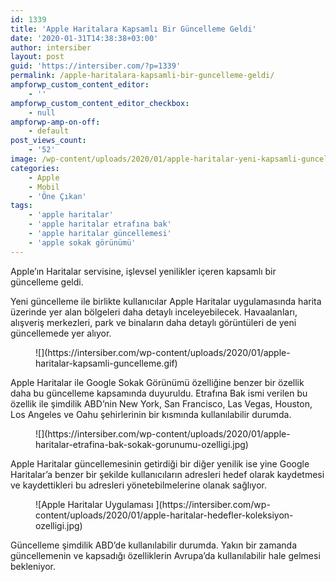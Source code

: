 ```yaml
---
id: 1339
title: 'Apple Haritalara Kapsamlı Bir Güncelleme Geldi'
date: '2020-01-31T14:38:38+03:00'
author: intersiber
layout: post
guid: 'https://intersiber.com/?p=1339'
permalink: /apple-haritalara-kapsamli-bir-guncelleme-geldi/
ampforwp_custom_content_editor:
    - ''
ampforwp_custom_content_editor_checkbox:
    - null
ampforwp-amp-on-off:
    - default
post_views_count:
    - '52'
image: /wp-content/uploads/2020/01/apple-haritalar-yeni-kapsamli-guncelleme.png
categories:
    - Apple
    - Mobil
    - 'Öne Çıkan'
tags:
    - 'apple haritalar'
    - 'apple haritalar etrafına bak'
    - 'apple haritalar güncellemesi'
    - 'apple sokak görünümü'
---
```


Apple’ın Haritalar servisine, işlevsel yenilikler içeren kapsamlı bir güncelleme geldi.

Yeni güncelleme ile birlikte kullanıcılar Apple Haritalar uygulamasında harita üzerinde yer alan bölgeleri daha detaylı inceleyebilecek. Havaalanları, alışveriş merkezleri, park ve binaların daha detaylı görüntüleri de yeni güncellemede yer alıyor.

<figure class="wp-block-image size-large">![](https://intersiber.com/wp-content/uploads/2020/01/apple-haritalar-kapsamli-guncelleme.gif)</figure>Apple Haritalar ile Google Sokak Görünümü özelliğine benzer bir özellik daha bu güncelleme kapsamında duyuruldu. Etrafına Bak ismi verilen bu özellik ile şimdilik ABD’nin New York, San Francisco, Las Vegas, Houston, Los Angeles ve Oahu şehirlerinin bir kısmında kullanılabilir durumda.

<figure class="wp-block-image size-large">![](https://intersiber.com/wp-content/uploads/2020/01/apple-haritalar-etrafina-bak-sokak-gorunumu-ozelligi.jpg)</figure>Apple Haritalar güncellemesinin getirdiği bir diğer yenilik ise yine Google Haritalar’a benzer bir şekilde kullanıcıların adresleri hedef olarak kaydetmesi ve kaydettikleri bu adresleri yönetebilmelerine olanak sağlıyor.

<figure class="wp-block-image size-large">![Apple Haritalar Uygulaması ](https://intersiber.com/wp-content/uploads/2020/01/apple-haritalar-hedefler-koleksiyon-ozelligi.jpg)</figure>Güncelleme şimdilik ABD’de kullanılabilir durumda. Yakın bir zamanda güncellemenin ve kapsadığı özelliklerin Avrupa’da kullanılabilir hale gelmesi bekleniyor.